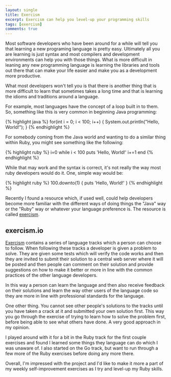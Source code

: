 ```yaml
---
layout: single
title: Exercism
excerpt: Exercism can help you level-up your programming skills
tags: [exercism]
comments: true
---
```


Most software developers who have been around for a while will tell you that learning a new programing language is pretty easy. Ultimately all you are learning is just syntax and most compilers and development environments can help you with those things. What is more difficult in leaning any new programming language is learning the libraries and tools out there that can make your life easier and make you as a development more productive.

What most developers won't tell you is that there is another thing that is more difficult to learn that sometimes takes a long time and that is learning the idioms and traditions around a language.

For example, most languages have the concept of a loop built in to them. So, something like this is very common in beginning Java programming:

{% highlight java %}
for(int i = 0; i < 100; i++) {
  System.out.println("Hello, World!");
}
{% endhighlight %}

For somebody coming from the Java world and wanting to do a similar thing within Ruby, you might see something like the following:

{% highlight ruby %}
i=0
while i < 100
  puts 'Hello, World!'
  i+=1
end
{% endhighlight %}

While that may work and the syntax is correct, it's not really the way most ruby developers would do it. One, simple way would be:

{% highlight ruby %}
100.downto(1) { puts 'Hello, World!' }
{% endhighlight %}

Recently I found a resource which, if used well, could help developers become more familiar with the different ways of doing things the "Java" way or the "Ruby" way or whatever your language preference is. The resource is called [exercism][exercism].

## exercism.io

[Exercism][exercism] contains a series of language tracks which a person can choose to follow. When following these tracks a developer is given a problem to solve. They are given some tests which will verify the code works and then they are invited to submit their solution to a central web server where it will be posted and then people can comment on their solution and provide suggestions on how to make it better or more in line with the common practices of the other language developers.

In this way a person can learn the language and then also receive feedback on their solutions and learn the way other users of the language code so they are more in line with professional standards for the language.

One other thing. You cannot see other people's solutions to the tracks until you have taken a crack at it and submitted your own solution first. This way you go through the exercise of trying to learn how to solve the problem first, before being able to see what others have done. A very good approach in my opinion.

I played around with it for a bit in the Ruby track for the first couple exercises and found I learned some things they language can do which I was unaware of. I also started on the Go track, but want to run through a few more of the Ruby exercises before doing any more there.

Overall, I'm impressed with the project and I'd like to make it more a part of my weekly self-improvement exercises as I try and level-up my Ruby skills.

[exercism]: http://exercism.io/
[image]: http://exercism.io/icons/logo.svg

